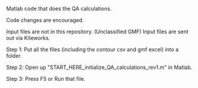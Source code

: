 Matlab code that does the QA calculations.

Code changes are encouraged.

Input files are not in this repository. (Unclassified GMF)
Input files are sent out via Kiteworks.

Step 1:
Put all the files (including the contour csv and gmf excel) into a folder.

Step 2:
Open up "START_HERE_initialize_QA_calculations_rev1.m" in Matlab.

Step 3: Press F5 or Run that file.




